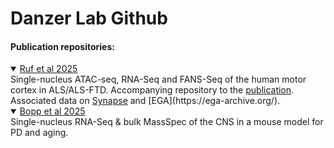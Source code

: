 # Danzer Lab Github

#### Publication repositories:
 
<details open>
<summary><a href="https://github.com/DanzerLab/ALS_Brain_Multiome" target="_blank">Ruf et al 2025</a></summary>
Single-nucleus ATAC-seq, RNA-Seq and FANS-Seq of the human motor cortex in ALS/ALS-FTD. Accompanying repository to the <a href="https://pubmed.ncbi.nlm.nih.gov/" target="_blank">publication</a>. 
Associated data on <a href="https://www.synapse.org/" target="_blank">Synapse</a> and [EGA](https://ega-archive.org/). 
</details> 

<details open>
 <summary>
  <a href="https://github.com/DanzerLab/ALS_Brain_Multiome](https://github.com/DanzerLab/snRNA_PDMouseModel_Age)" target="_blank">Bopp et al 2025</a>
 </summary> 
 Single-nucleus RNA-Seq & bulk MassSpec of the CNS in a mouse model for PD and aging. 
</details>
